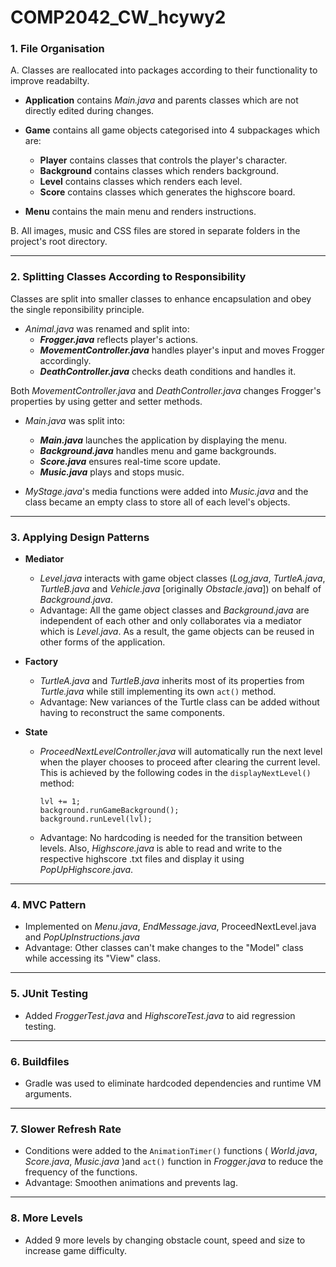 # COMP2042_CW_hcywy2


### 1. **File Organisation**

A. Classes are reallocated into packages according to their functionality to improve readabilty.
  
- **Application** 
contains _Main.java_ and parents classes which are not directly edited during changes.
  
- **Game**
contains all game objects categorised into 4 subpackages which are:
  - **Player** contains classes that controls the player's character. 
  - **Background** contains classes which renders background.
  - **Level** contains classes which renders each level.
  - **Score** contains classes which generates the highscore board.

- **Menu**
contains the main menu and renders instructions. 

B. All images, music and CSS files are stored in separate folders in the project's root directory.

***

### 2. **Splitting Classes According to Responsibility**

Classes are split into smaller classes to enhance encapsulation and obey the single reponsibility principle.

- _Animal.java_ was renamed and split into:
  - **_Frogger.java_** reflects player's actions.
  - **_MovementController.java_** handles player's input and moves Frogger accordingly.
  - **_DeathController.java_** checks death conditions and handles it.

Both _MovementController.java_ and _DeathController.java_ changes Frogger's properties by using getter and setter methods.


- _Main.java_ was split into:
  - **_Main.java_** launches the application by displaying the menu.
  - **_Background.java_** handles menu and game backgrounds.
  - **_Score.java_** ensures real-time score update. 
  - **_Music.java_** plays and stops music.


- _MyStage.java_'s media functions were added into _Music.java_ and the class became an empty class to store all of each level's objects. 

***


### 3. **Applying Design Patterns**
- **Mediator**
  - _Level.java_ interacts with game object classes (_Log,java_, _TurtleA.java_, _TurtleB.java_ and _Vehicle.java_ [originally _Obstacle.java_]) on behalf of _Background.java_.
  - Advantage: All the game object classes and _Background.java_ are independent of each other and only collaborates via a mediator which is _Level.java_. As a result, the game objects can be reused in other forms of the application.

- **Factory**
  - _TurtleA.java_ and _TurtleB.java_ inherits most of its properties from _Turtle.java_ while still implementing its own `act()` method.
  - Advantage: New variances of the Turtle class can be added without having to reconstruct the same components.

- **State**
  - _ProceedNextLevelController.java_ will automatically run the next level when the player chooses to proceed after clearing the current level. This is achieved by the following codes in the `displayNextLevel()` method: 
    ```
	lvl += 1;
	background.runGameBackground();
	background.runLevel(lvl);
    ```

  - Advantage: No hardcoding is needed for the transition between levels. Also, _Highscore.java_ is able to read and write to the respective highscore .txt files and display it using _PopUpHighscore.java_. 

***

### 4. **MVC Pattern**
- Implemented on _Menu.java_, _EndMessage.java_, ProceedNextLevel.java and _PopUpInstructions.java_
- Advantage: Other classes can't make changes to the "Model" class while accessing its "View" class.

***

### 5. **JUnit Testing**
- Added _FroggerTest.java_ and _HighscoreTest.java_ to aid regression testing.

***

### 6. **Buildfiles**
- Gradle was used to eliminate hardcoded dependencies and runtime VM arguments.

***

### 7. **Slower Refresh Rate**
- Conditions were added to the `AnimationTimer()` functions ( _World.java_, _Score.java_, _Music.java_ )and `act()` function in _Frogger.java_ to reduce the frequency of the functions.
- Advantage: Smoothen animations and prevents lag.

***

### 8. **More Levels**
- Added 9 more levels by changing obstacle count, speed and size to increase game difficulty.
